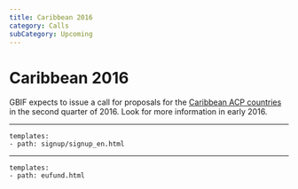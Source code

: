 ```yaml
---
title: Caribbean 2016
category: Calls
subCategory: Upcoming
---
```

# Caribbean 2016

GBIF expects to issue a call for proposals for the [Caribbean ACP countries](https://ec.europa.eu/europeaid/regions/african-caribbean-and-pacific-acp-region_en) in the second quarter of 2016. Look for more information in early 2016.

--------------

```styledYaml
templates:
- path: signup/signup_en.html
```

---------

```styledYaml
templates:
- path: eufund.html
```